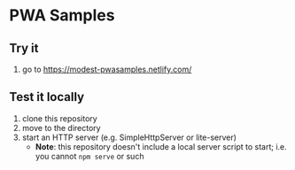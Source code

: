 # PWA Samples

## Try it

1. go to https://modest-pwasamples.netlify.com/

## Test it locally

1. clone this repository
2. move to the directory
3. start an HTTP server (e.g. SimpleHttpServer or lite-server)
    * **Note**: this repository doesn't include a local server script to start; i.e. you cannot `npm serve` or such
